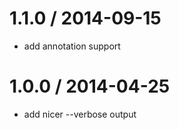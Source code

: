 
1.1.0 / 2014-09-15
==================

 * add annotation support

1.0.0 / 2014-04-25
==================

 * add nicer --verbose output
